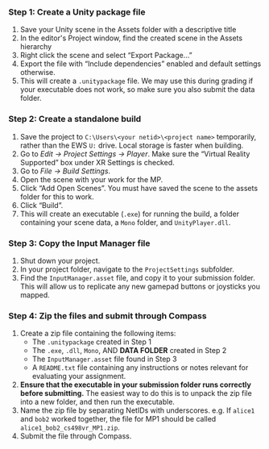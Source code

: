 ### Step 1: Create a Unity package file

1. Save your Unity scene in the Assets folder with a descriptive title
1. In the editor's Project window, find the created scene in the Assets hierarchy
1. Right click the scene and select “Export Package…”
1. Export the file with “Include dependencies” enabled and default settings otherwise.
1. This will create a `.unitypackage` file. We may use this during grading if your executable does not work, so make sure you also submit the data folder.

### Step 2: Create a standalone build

1. Save the project to `C:\Users\<your netid>\<project name>` temporarily, rather than the EWS `U:` drive. Local storage is faster when building.
1. Go to *Edit → Project Settings → Player*. Make sure the “Virtual Reality Supported” box under XR Settings is checked.
1. Go to *File → Build Settings*.
1. Open the scene with your work for the MP.
1. Click “Add Open Scenes”. You must have saved the scene to the assets folder for this to work.
1. Click “Build”.
1. This will create an executable (`.exe`) for running the build, a folder containing your scene data, a `Mono` folder, and `UnityPlayer.dll`.

### Step 3: Copy the Input Manager file

1. Shut down your project.
1. In your project folder, navigate to the `ProjectSettings` subfolder.
1. Find the `InputManager.asset` file, and copy it to your submission folder. This will allow us to
replicate any new gamepad buttons or joysticks you mapped.

### Step 4: Zip the files and submit through Compass

1. Create a zip file containing the following items:
	* The `.unitypackage` created in Step 1
	* The `.exe`, `.dll`, `Mono`, AND **DATA FOLDER** created in Step 2
	* The `InputManager.asset` file found in Step 3
	* A `README.txt` file containing any instructions or notes relevant for evaluating your assignment.
1. **Ensure that the executable in your submission folder runs correctly before submitting.** The easiest way to do this is to unpack the zip file into a new folder, and then run the executable.
1. Name the zip file by separating NetIDs with underscores.
e.g. If `alice1` and `bob2` worked together, the file for MP1 should be called
`alice1_bob2_cs498vr_MP1.zip`.
1. Submit the file through Compass.

